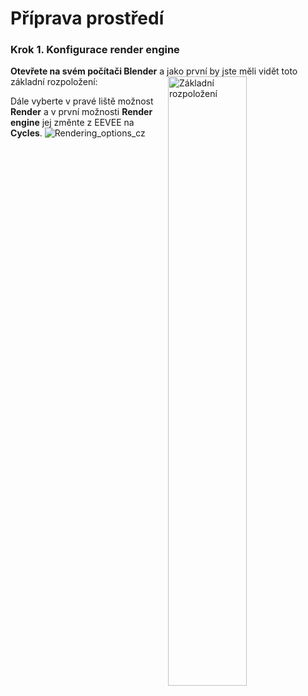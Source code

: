 # Příprava prostředí
### Krok 1. Konfigurace render engine
**Otevřete na svém počítači Blender** a jako první by jste měli vidět toto základní rozpoložení:
<img
  src="https://github.com/user-attachments/assets/1beefad8-bfb7-4aa6-8723-c254f48c9007"
  alt="Základní rozpoložení"
  width="50%"
  align="right"
/>

Dále vyberte v pravé liště možnost **Render** a v první možnosti **Render engine** jej změnte z EEVEE na **Cycles**.
![Rendering_options_cz](https://github.com/user-attachments/assets/ac61b7ed-f462-429e-81e8-172bc7a10fe2)
